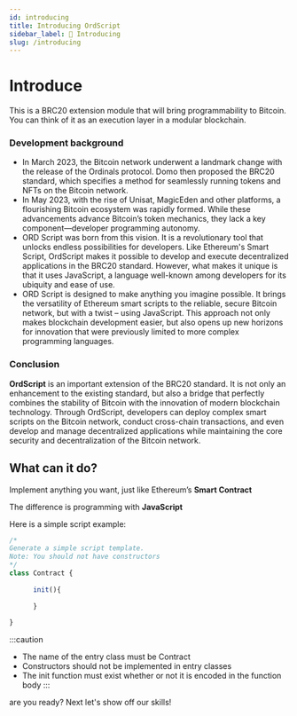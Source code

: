 ```yaml
---
id: introducing 
title: Introducing OrdScript
sidebar_label: 📖 Introducing 
slug: /introducing
---
```

 
# Introduce
 

This is a BRC20 extension module that will bring programmability to Bitcoin. You can think of it as an execution layer in a modular blockchain.

### Development background
- In March 2023, the Bitcoin network underwent a landmark change with the release of the Ordinals protocol. Domo then proposed the BRC20 standard, which specifies a method for seamlessly running tokens and NFTs on the Bitcoin network.
- In May 2023, with the rise of Unisat, MagicEden and other platforms, a flourishing Bitcoin ecosystem was rapidly formed. While these advancements advance Bitcoin’s token mechanics, they lack a key component—developer programming autonomy.
- ORD Script was born from this vision. It is a revolutionary tool that unlocks endless possibilities for developers. Like Ethereum's Smart Script, OrdScript makes it possible to develop and execute decentralized applications in the BRC20 standard. However, what makes it unique is that it uses JavaScript, a language well-known among developers for its ubiquity and ease of use.
- ORD Script is designed to make anything you imagine possible. It brings the versatility of Ethereum smart scripts to the reliable, secure Bitcoin network, but with a twist – using JavaScript. This approach not only makes blockchain development easier, but also opens up new horizons for innovation that were previously limited to more complex programming languages.

### Conclusion

**OrdScript** is an important extension of the BRC20 standard. It is not only an enhancement to the existing standard, but also a bridge that perfectly combines the stability of Bitcoin with the innovation of modern blockchain technology. Through OrdScript, developers can deploy complex smart scripts on the Bitcoin network, conduct cross-chain transactions, and even develop and manage decentralized applications while maintaining the core security and decentralization of the Bitcoin network.

## What can it do?

Implement anything you want, just like Ethereum’s **Smart Contract**

The difference is programming with **JavaScript**

Here is a simple script example:
```javascript
/*
Generate a simple script template.
Note: You should not have constructors
*/
class Contract {
	
      init(){
        
      }
	
}
```
:::caution
- The name of the entry class must be Contract
- Constructors should not be implemented in entry classes
- The init function must exist whether or not it is encoded in the function body
:::

are you ready? Next let's show off our skills!